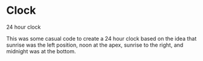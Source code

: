 # Clock
24 hour clock

This was some casual code to create a 24 hour clock based on the idea that sunrise was the left position, noon at the apex,
sunrise to the right, and midnight was at the bottom.

